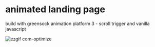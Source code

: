 # animated landing page
build with greensock animation platform 3 - scroll trigger and vanilla javascript

![ezgif com-optimize](https://user-images.githubusercontent.com/105069707/222929041-8e29c6e1-97c8-4c7e-ab31-cd8ebac929da.gif)
